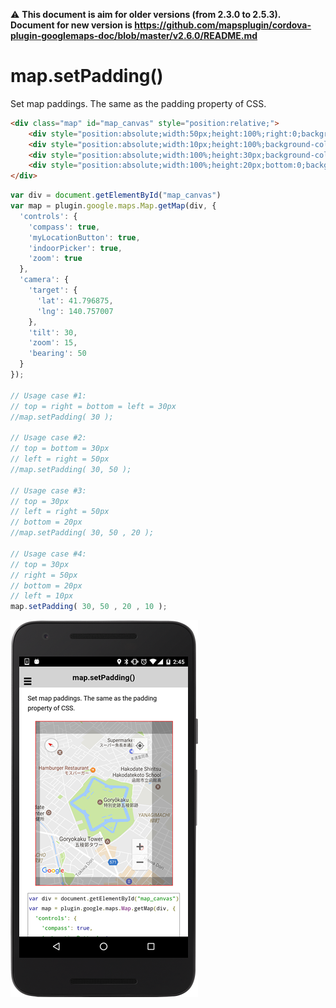 :warning: **This document is aim for older versions (from 2.3.0 to 2.5.3).
Document for new version is https://github.com/mapsplugin/cordova-plugin-googlemaps-doc/blob/master/v2.6.0/README.md**

# map.setPadding()

Set map paddings. The same as the padding property of CSS.

```html
<div class="map" id="map_canvas" style="position:relative;">
    <div style="position:absolute;width:50px;height:100%;right:0;background-color:rgba(0,0,0,0.25);"></div>
    <div style="position:absolute;width:10px;height:100%;background-color:rgba(0,0,0,0.25);"></div>
    <div style="position:absolute;width:100%;height:30px;background-color:rgba(0,0,0,0.25);"></div>
    <div style="position:absolute;width:100%;height:20px;bottom:0;background-color:rgba(0,0,0,0.25);"></div>
</div>
```

```js
var div = document.getElementById("map_canvas")
var map = plugin.google.maps.Map.getMap(div, {
  'controls': {
    'compass': true,
    'myLocationButton': true,
    'indoorPicker': true,
    'zoom': true
  },
  'camera': {
    'target': {
      'lat': 41.796875,
      'lng': 140.757007
    },
    'tilt': 30,
    'zoom': 15,
    'bearing': 50
  }
});

// Usage case #1:
// top = right = bottom = left = 30px
//map.setPadding( 30 );

// Usage case #2:
// top = bottom = 30px
// left = right = 50px
//map.setPadding( 30, 50 );

// Usage case #3:
// top = 30px
// left = right = 50px
// bottom = 20px
//map.setPadding( 30, 50 , 20 );

// Usage case #4:
// top = 30px
// right = 50px
// bottom = 20px
// left = 10px
map.setPadding( 30, 50 , 20 , 10 );
```

![](image.png)
